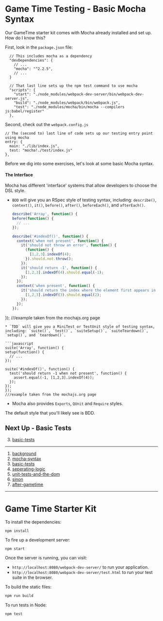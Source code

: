 # Game Time Testing - Basic Mocha Syntax

Our GameTime starter kit comes with Mocha already installed and set up. How do I know this?

First, look in the `package.json` file:

```
  // This includes mocha as a dependency
  "devDependencies": {
    // ...
    "mocha": "^2.2.5",
    // ...
  }
```

```
  // That last line sets up the npm test command to use mocha
  "scripts": {
    "start": "./node_modules/webpack-dev-server/bin/webpack-dev-server.js",
    "build": "./node_modules/webpack/bin/webpack.js",
    "test": "./node_modules/mocha/bin/mocha --compilers js:babel/register"
  },
```

Second, check out the `webpack.config.js`

```
// The (second to) last line of code sets up our testing entry point using mocha
entry: {
  main: "./lib/index.js",
  test: "mocha!./test/index.js"
},
```

Before we dig into some exercises, let's look at some basic Mocha syntax.

#### The Interface
Mocha has different 'interface' systems that allow developers to choose the DSL style.

* `BDD` will give you an RSpec style of testing syntax, including: `describe()`, `context()`, `it()`, `before()`, `after()`, `beforeEach()`, and `afterEach()`.
  ```javascript
  describe('Array', function() {
  before(function() {
    // ...
  });

  describe('#indexOf()', function() {
    context('when not present', function() {
      it('should not throw an error', function() {
        (function() {
          [1,2,3].indexOf(4);
        }).should.not.throw();
      });
      it('should return -1', function() {
        [1,2,3].indexOf(4).should.equal(-1);
      });
    });
    context('when present', function() {
      it('should return the index where the element first appears in the array', function() {
        [1,2,3].indexOf(3).should.equal(2);
      });
    });
  });
});
///example taken from the mochajs.org page
  ```
* `TDD` will give you a MiniTest or TestUnit style of testing syntax, including: `suite()`, `test()`, `suiteSetup()`, `suiteTeardown()`, `setup()`, and `teardown()`.

  ```javascript
  suite('Array', function() {
  setup(function() {
    // ...
  });

  suite('#indexOf()', function() {
    test('should return -1 when not present', function() {
      assert.equal(-1, [1,2,3].indexOf(4));
    });
  });
});
///example taken from the mochajs.org page
  ```
  * Mocha also provides `Exports`, `QUnit` and `Require` styles.

The default style that you'll likely see is BDD.


## Next Up - Basic Tests

3. [basic-tests](https://github.com/turingschool-examples/game-time-testing-journey/tree/basic-tests)

----

1. [background](https://github.com/turingschool-examples/game-time-testing-journey/tree/background)
2. [mocha-syntax](https://github.com/turingschool-examples/game-time-testing-journey/tree/mocha-syntax)
3. [basic-tests](https://github.com/turingschool-examples/game-time-testing-journey/tree/basic-tests)
4. [seperating-logic](https://github.com/turingschool-examples/game-time-testing-journey/tree/seperating-logic)
5. [unit-tests-and-the-dom](https://github.com/turingschool-examples/game-time-testing-journey/tree/unit-tests-and-the-dom)
6. [sinon](https://github.com/turingschool-examples/game-time-testing-journey/tree/sinon)
7. [after-gametime](https://github.com/turingschool-examples/game-time-testing-journey/tree/after-gametime)

-----
# Game Time Starter Kit

To install the dependencies:

```
npm install
```

To fire up a development server:

```
npm start
```

Once the server is running, you can visit:

* `http://localhost:8080/webpack-dev-server/` to run your application.
* `http://localhost:8080/webpack-dev-server/test.html` to run your test suite in the browser.

To build the static files:

```js
npm run build
```


To run tests in Node:

```js
npm test
```
